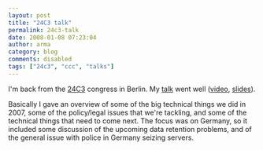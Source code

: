 ```yaml
---
layout: post
title: "24C3 talk"
permalink: 24c3-talk
date: 2008-01-08 07:23:04
author: arma
category: blog
comments: disabled
tags: ["24c3", "ccc", "talks"]
---
```


I'm back from the [24C3](http://events.ccc.de/congress/2007/) congress in Berlin. My [talk](http://events.ccc.de/congress/2007/Fahrplan/events/2325.en.html) went well ([video](http://berlin.ccc.de/~24c3_torrents/24c3-2325-en-current_events_in_tor_development.mp4.torrent), [slides](http://freehaven.net/~arma/slides-24c3.pdf)).

Basically I gave an overview of some of the big technical things we did in 2007, some of the policy/legal issues that we're tackling, and some of the technical things that need to come next. The focus was on Germany, so it included some discussion of the upcoming data retention problems, and of the general issue with police in Germany seizing servers.
